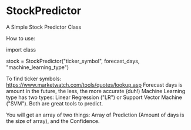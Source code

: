 # StockPredictor
A Simple Stock Predictor Class

How to use: 

import class

stock = StockPredictor("ticker_symbol", forecast_days, "machine_learning_type")

To find ticker symbols: https://www.marketwatch.com/tools/quotes/lookup.asp
Forecast days is amount in the future, the less, the more accurate (duh!)
Machine Learning type has two types: Linear Regression ("LR") or Support Vector Machine ("SVM"). Both are great tools to predict.

You will get an array of two things: Array of Prediction (Amount of days is the size of array), and the Confidence.
